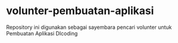# volunter-pembuatan-aplikasi
Repository ini digunakan sebagai sayembara pencari volunter untuk Pembuatan Aplikasi DIcoding
